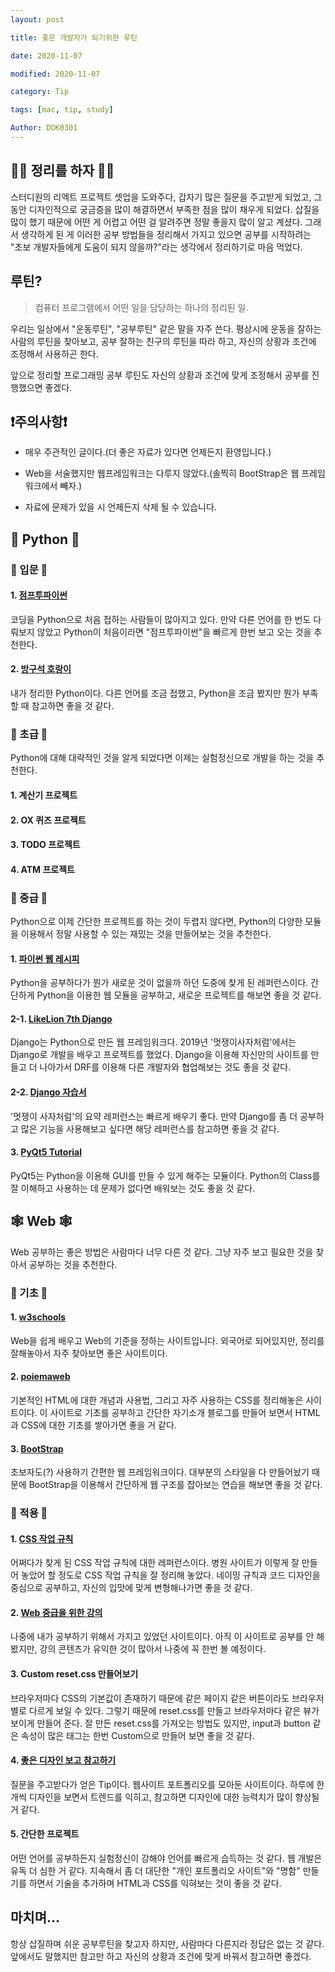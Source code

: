 ```yaml
---
layout: post

title: 좋은 개발자가 되기위한 루틴

date: 2020-11-07

modified: 2020-11-07

category: Tip

tags: [mac, tip, study]

Author: DDK0301
---
```


## 🧑‍💻 정리를 하자 🧑‍💻

스터디원의 리엑트 프로젝트 셋업을 도와주다, 갑자기 많은 질문을 주고받게 되었고, 그동안 디자인적으로 궁금증을 많이 해결하면서 부족한 점을 많이 채우게 되었다. 삽질을 많이 했기 때문에 어떤 게 어렵고 어떤 걸 알려주면 정말 좋을지 많이 알고 계셨다. 그래서 생각하게 된 게 이러한 공부 방법들을 정리해서 가지고 있으면 공부를 시작하려는 "초보 개발자들에게 도움이 되지 않을까?"라는 생각에서 정리하기로 마음 먹었다.

## 루틴?

> 컴퓨터 프로그램에서 어떤 일을 담당하는 하나의 정리된 일.

우리는 일상에서 "운동루틴", "공부루틴" 같은 말을 자주 쓴다. 평상시에 운동을 잘하는 사람의 루틴을 찾아보고, 공부 잘하는 친구의 루틴을 따라 하고, 자신의 상황과 조건에 조정해서 사용하곤 한다.

앞으로 정리할 프로그래밍 공부 루틴도 자신의 상황과 조건에 맞게 조정해서 공부를 진행했으면 좋겠다. 

## ❗️주의사항❗️
- 매우 주관적인 글이다.(더 좋은 자료가 있다면 언제든지 환영입니다.)

- Web을 서술했지만 웹프레임워크는 다루지 않았다.(솔찍히 BootStrap은 웹 프레임워크에서 빼자.)  

- 자료에 문제가 있을 시 언제든지 삭제 될 수 있습니다.



## 🐍 Python 🐍 

### 🥚 입문 🥚

#### 1. [점프투파이썬](https://wikidocs.net/book/1)

코딩을 Python으로 처음 접하는 사람들이 많아지고 있다. 만약 다른 언어를 한 번도 다뤄보지 않았고 Python이 처음이라면 "점프투파이썬"을 빠르게 한번 보고 오는 것을 추천한다.

#### 2. [방구석 호랑이](https://jeongnaehyeok.github.io//python/2020/05/09/01-Python-%EC%86%8C%EA%B0%9C/)

내가 정리한 Python이다. 다른 언어를 조금 접했고, Python을 조금 봤지만 뭔가 부족할 때 참고하면 좋을 것 같다.

### 🐣 초급 🐣

Python에 대해 대략적인 것을 알게 되었다면 이제는 실험정신으로 개발을 하는 것을 추천한다.

#### 1. 계산기 프로젝트

#### 2. OX 퀴즈 프로젝트

#### 3. TODO 프로젝트

#### 4. ATM 프로젝트

### 🐥 중급 🐥

Python으로 이제 간단한 프로젝트를 하는 것이 두렵지 않다면, Python의 다양한 모듈을 이용해서 정말 사용할 수 있는 재밌는 것을 만들어보는 것을 추천한다.

#### 1. [파이썬 웹 레시피](https://wikidocs.net/book/2965)

Python을 공부하다가 뭔가 새로운 것이 없을까 하던 도중에 찾게 된 레퍼런스이다. 간단하게 Python을 이용한 웹 모듈을 공부하고, 새로운 프로젝트를 해보면 좋을 것 같다.

#### 2-1. [LikeLion 7th Django](https://github.com/jeongnaehyeok/LikeLion_Django_Study_Summary)

Django는 Python으로 만든 웹 프레임워크다.  2019년 '멋쟁이사자처럼'에서는 Django로 개발을 배우고 프로젝트를 했었다. Django을 이용해 자신만의 사이트를 만들고 더 나아가서 DRF를 이용해 다른 개발자와 협업해보는 것도 좋을 것 같다.

#### 2-2. [Django 자습서](https://wikidocs.net/book/837)

'멋쟁이 사자처럼'의 요약 레퍼런스는 빠르게 배우기 좋다. 만약 Django를 좀 더 공부하고 많은 기능을 사용해보고 싶다면 해당 레퍼런스를 참고하면 좋을 것 같다.

#### 3. [PyQt5 Tutorial](https://wikidocs.net/book/2165)

PyQt5는 Python을 이용해 GUI를 만들 수 있게 해주는 모듈이다. Python의 Class를 잘 이해하고 사용하는 데 문제가 없다면 배워보는 것도 좋을 것 같다.

## 🕸 Web 🕸

Web 공부하는 좋은 방법은 사람마다 너무 다른 것 같다. 그냥 자주 보고 필요한 것을 찾아서 공부하는 것을 추천한다.

### 🌱 기초 🌱

#### 1. [w3schools](https://www.w3schools.com/)

Web을 쉽게 배우고 Web의 기준을 정하는 사이트입니다. 외국어로 되어있지만, 정리를 잘해놓아서 자주 찾아보면 좋은 사이트이다.

#### 2. [poiemaweb](https://poiemaweb.com/)

기본적인 HTML에 대한 개념과 사용법, 그리고 자주 사용하는 CSS를 정리해놓은 사이트이다. 이 사이트로 기초를 공부하고 간단한 자기소개 블로그를 만들어 보면서 HTML과 CSS에 대한 기초를 쌓아가면 좋을 거 같다.

#### 3. [BootStrap](https://getbootstrap.com/)

초보자도(?) 사용하기 간편한 웹 프레임워크이다. 대부분의 스타일을 다 만들어놨기 때문에 BootStrap을 이용해서 간단하게 웹 구조를 잡아보는 연습을 해보면 좋을 것 같다.

### 🌿 적용 🌿

#### 1. [CSS 작업 규칙](http://dev.paik.ac.kr/)

어쩌다가 찾게 된 CSS 작업 규칙에 대한 레퍼런스이다. 병원 사이트가 이렇게 잘 만들어 놓았어 할 정도로 CSS 작업 규칙을 잘 정리해 놓았다. 네이밍 규칙과 코드 디자인을 중심으로 공부하고, 자신의 입맛에 맞게 변형해나가면 좋을 것 같다.

#### 2. [Web 중급을 위한 강의](https://wtss.tistory.com/)

나중에 내가 공부하기 위해서 가지고 있었던 사이트이다. 아직 이 사이트로 공부를 안 해봤지만, 강의 콘텐츠가 유익한 것이 많아서 나중에 꼭 한번 볼 예정이다.

#### 3. Custom reset.css 만들어보기

브라우저마다 CSS의 기본값이 존재하기 때문에 같은 페이지 같은 버튼이라도 브라우저별로 다르게 보일 수 있다. 그렇기 때문에 reset.css를 만들고 브라우저마다 같은 뷰가 보이게 만들어 준다. 잘 만든 reset.css를 가져오는 방법도 있지만, input과 button 같은 속성이 많은 태그는 한번 Custom으로 만들어 보면 좋을 것 같다.

####  4. [좋은 디자인 보고 참고하기](http://www.gdweb.co.kr/main/index.asp)

질문을 주고받다가 얻은 Tip이다. 웹사이트 포트폴리오를 모아둔 사이트이다. 하루에 한 개씩 디자인을 보면서 트렌드를 익히고, 참고하면 디자인에 대한 능력치가 많이 향상될 거 같다.

#### 5. 간단한 프로젝트

어떤 언어를 공부하든지 실험정신이 강해야 언어를 빠르게 습득하는 것 같다. 웹 개발은 유독 더 심한 거 같다. 지속해서 좀 더 대단한 "개인 포트폴리오 사이트"와 "명함" 만들기를 하면서 기술을 추가하며 HTML과 CSS를 익혀보는 것이 좋을 것 같다.

   

## 마치며..\.

항상 삽질하며 쉬운 공부루틴을 찾고자 하지만, 사람마다 다른지라 정답은 없는 것 같다. 앞에서도 말했지만 참고만 하고 자신의 상황과 조건에 맞게 바꿔서 참고하면 좋겠다.

